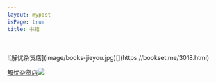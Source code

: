 ```yaml
---
layout: mypost
isPage: true
title: 书籍
---
```

<br/>
![解忧杂货店](image/books-jieyou.jpg)[](https://bookset.me/3018.html)

<a href="https://bookset.me/3018.html">解忧杂货店<img src="/image/books-jieyou.jpg"></a>
